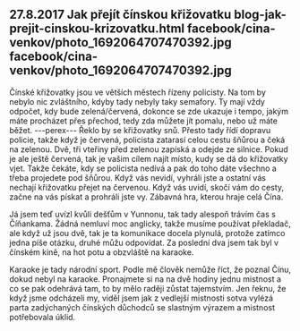 27.8.2017
Jak přejít čínskou křižovatku
blog-jak-prejit-cinskou-krizovatku.html
facebook/cina-venkov/photo_1692064707470392.jpg
facebook/cina-venkov/photo_1692064707470392.jpg
--------------

Čínské křižovatky jsou ve větších městech řízeny policisty. Na tom by nebylo nic zvláštního, kdyby tady nebyly taky semafory. Ty mají vždy odpočet, kdy bude zelená/červená, dokonce se zde ukazuje i tempo, jakým máte procházet přes přechod, tedy zda můžete jít pomalu, nebo už máte běžet.
---perex---
Řeklo by se křižovatky snů. Přesto tady řídí dopravu policie, takže když je červená, policista zatarasí celou cestu šňůrou a čeká na zelenou. Dvě, tři vteřiny před zelenou zapíská a odejde ze silnice. Pokud je ale ještě červená, tak je vašim cílem najít místo, kudy se dá do křižovatky vjet. Takže čekáte, kdy se policista nedívá a pak do toho dáte všechno a třeba projedete pod šňůrou. Když vás nevidí, vyhráli jste a ostatní vás nechají křižovatku přejet na červenou. Když vás uvidí, skočí vám do cesty, začne na vás pískat a prohráli jste vy. Zábavná hra, kterou hraje celá Čína.

Já jsem teď uvízl kvůli dešťům v Yunnonu, tak tady alespoň trávím čas s Číňankama. Žádná nemluví moc anglicky, takže musíme používat překladač, ale když už jsou dvě, tak je ta komunikace docela plynulá, protože zatímco jedna píše otázku, druhé můžu odpovídat. Za poslední dva jsem tak byl v čínském kině, na hot potu a obzvláště na karaoke.

Karaoke je tady národní sport. Podle mě člověk nemůže říct, že poznal Čínu, dokud nebyl na karaoke. Pronajmete si na na dvě hodiny jednu mistnost a co se pak odehrává tam, to by mělo raději zůstat tajemstvím. Jen řeknu, že když jsme odcházeli my, viděl jsem jak z vedlejší mistnosti sotva vylézá parta zadýchaných čínských důchodců se slastným výrazem a mistnost potřebovala úklid.